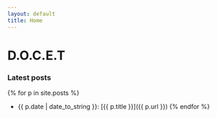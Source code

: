 ```yaml
---
layout: default
title: Home
---
```


# D.O.C.E.T

### Latest posts

{% for p in site.posts %}
* {{ p.date | date_to_string }}: [{{ p.title }}]({{ p.url }})
{% endfor %}
